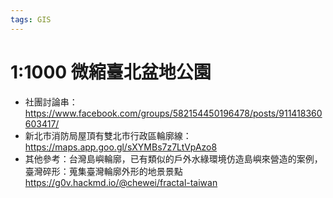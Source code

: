 ```yaml
---
tags: GIS
---
```


 # 1:1000 微縮臺北盆地公園
 
 - 社團討論串：https://www.facebook.com/groups/582154450196478/posts/911418360603417/
 - 新北市消防局屋頂有雙北市行政區輪廓線：https://maps.app.goo.gl/sXYMBs7z7LtVpAzo8
 - 其他參考：台灣島嶼輪廓，已有類似的戶外水綠環境仿造島嶼來營造的案例，臺灣碎形：蒐集臺灣輪廓外形的地景景點 https://g0v.hackmd.io/@chewei/fractal-taiwan
 